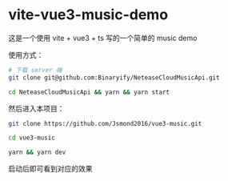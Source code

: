 # vite-vue3-music-demo

这是一个使用 vite + vue3 + ts 写的一个简单的 music demo

使用方式：

```bash
# 下载 server 端
git clone git@github.com:Binaryify/NeteaseCloudMusicApi.git 

cd NeteaseCloudMusicApi && yarn && yarn start
```

然后进入本项目：

```bash
git clone https://github.com/Jsmond2016/vue3-music.git

cd vue3-music

yarn && yarn dev

```


启动后即可看到对应的效果